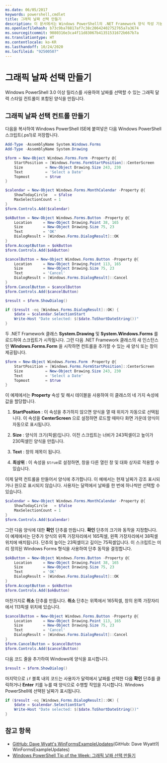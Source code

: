 ```yaml
---
ms.date: 06/05/2017
keywords: powershell,cmdlet
title: 그래픽 날짜 선택 만들기
description: 이 문서에서는 Windows PowerShell의 .NET Framework 양식 작성 기능을 사용하여 사용자 지정 달력 스타일 컨트롤을 만드는 방법을 보여줍니다.
ms.openlocfilehash: b73c9ba78817af7c38c20642402752765a7a3674
ms.sourcegitcommit: 9080316e3ca4f11d83067b41351531672b667b7a
ms.translationtype: HT
ms.contentlocale: ko-KR
ms.lasthandoff: 10/24/2020
ms.locfileid: "92500507"
---
```

# <a name="creating-a-graphical-date-picker"></a>그래픽 날짜 선택 만들기

Windows PowerShell 3.0 이상 릴리스를 사용하여 날짜를 선택할 수 있는 그래픽 달력 스타일 컨트롤이 포함된 양식을 만듭니다.

## <a name="create-a-graphical-date-picker-control"></a>그래픽 날짜 선택 컨트롤 만들기

다음을 복사하여 Windows PowerShell ISE에 붙여넣은 다음 Windows PowerShell 스크립트(.ps1)로 저장합니다.

```powershell
Add-Type -AssemblyName System.Windows.Forms
Add-Type -AssemblyName System.Drawing

$form = New-Object Windows.Forms.Form -Property @{
    StartPosition = [Windows.Forms.FormStartPosition]::CenterScreen
    Size          = New-Object Drawing.Size 243, 230
    Text          = 'Select a Date'
    Topmost       = $true
}

$calendar = New-Object Windows.Forms.MonthCalendar -Property @{
    ShowTodayCircle   = $false
    MaxSelectionCount = 1
}
$form.Controls.Add($calendar)

$okButton = New-Object Windows.Forms.Button -Property @{
    Location     = New-Object Drawing.Point 38, 165
    Size         = New-Object Drawing.Size 75, 23
    Text         = 'OK'
    DialogResult = [Windows.Forms.DialogResult]::OK
}
$form.AcceptButton = $okButton
$form.Controls.Add($okButton)

$cancelButton = New-Object Windows.Forms.Button -Property @{
    Location     = New-Object Drawing.Point 113, 165
    Size         = New-Object Drawing.Size 75, 23
    Text         = 'Cancel'
    DialogResult = [Windows.Forms.DialogResult]::Cancel
}
$form.CancelButton = $cancelButton
$form.Controls.Add($cancelButton)

$result = $form.ShowDialog()

if ($result -eq [Windows.Forms.DialogResult]::OK) {
    $date = $calendar.SelectionStart
    Write-Host "Date selected: $($date.ToShortDateString())"
}
```

두 .NET Framework 클래스 **System.Drawing** 및 **System.Windows.Forms** 를 로드하여 스크립트가 시작됩니다. 그런 다음 .NET Framework 클래스의 새 인스턴스인 **Windows.Forms.Form** 을 시작하면 컨트롤을 추가할 수 있는 새 양식 또는 창이 제공됩니다.

```powershell
$form = New-Object Windows.Forms.Form -Property @{
    StartPosition = [Windows.Forms.FormStartPosition]::CenterScreen
    Size          = New-Object Drawing.Size 243, 230
    Text          = 'Select a Date'
    Topmost       = $true
}
```

이 예제에서는 **Property** 속성 및 해시 테이블을 사용하여 이 클래스의 네 가지 속성에 값을 할당합니다.

1. **StartPosition** : 이 속성을 추가하지 않으면 양식을 열 때 위치가 자동으로 선택됩니다. 이 속성을 **CenterScreen** 으로 설정하면 로드할 때마다 화면 가운데 양식이 자동으로 표시됩니다.

2. **Size** : 양식의 크기(픽셀)입니다.
   이전 스크립트는 너비가 243픽셀이고 높이가 230픽셀인 양식을 만듭니다.

3. **Text** : 창의 제목이 됩니다.

4. **최상위** : 이 속성을 `$true`로 설정하면, 창을 다른 열린 창 및 대화 상자로 적용할 수 있습니다.

이제 달력 컨트롤을 만들어서 양식에 추가합니다.
이 예에서는 현재 날짜가 강조 표시되거나 원으로 표시되지 않습니다.
사용자는 달력에서 날짜를 한 번에 하나씩만 선택할 수 있습니다.

```powershell
$calendar = New-Object Windows.Forms.MonthCalendar -Property @{
    ShowTodayCircle   = $false
    MaxSelectionCount = 1
}
$form.Controls.Add($calendar)
```

그런 다음 양식에 대한 **확인** 단추를 만듭니다. **확인** 단추의 크기와 동작을 지정합니다. 이 예제에서는 단추가 양식의 위쪽 가장자리에서 165픽셀, 왼쪽 가장자리에서 38픽셀 위치에 배치됩니다. 단추의 높이는 23픽셀이고 길이는 75픽셀입니다. 이 스크립트는 미리 정의된 Windows Forms 형식을 사용하여 단추 동작을 결정합니다.

```powershell
$okButton = New-Object Windows.Forms.Button -Property @{
    Location     = New-Object Drawing.Point 38, 165
    Size         = New-Object Drawing.Size 75, 23
    Text         = 'OK'
    DialogResult = [Windows.Forms.DialogResult]::OK
}
$form.AcceptButton = $okButton
$form.Controls.Add($okButton)
```

마찬가지로 **취소** 단추를 만듭니다.
**취소** 단추는 위쪽에서 165픽셀, 창의 왼쪽 가장자리에서 113픽셀 위치에 있습니다.

```powershell
$cancelButton = New-Object Windows.Forms.Button -Property @{
    Location     = New-Object Drawing.Point 113, 165
    Size         = New-Object Drawing.Size 75, 23
    Text         = 'Cancel'
    DialogResult = [Windows.Forms.DialogResult]::Cancel
}
$form.CancelButton = $cancelButton
$form.Controls.Add($cancelButton)
```

다음 코드 줄을 추가하여 Windows에 양식을 표시합니다.

```powershell
$result = $form.ShowDialog()
```

마지막으로 `if` 블록 내의 코드는 사용자가 달력에서 날짜를 선택한 다음 **확인** 단추를 클릭하거나 **Enter** 키를 누를 때 양식으로 수행할 작업을 지시합니다. Windows PowerShell에 선택된 날짜가 표시됩니다.

```powershell
if ($result -eq [Windows.Forms.DialogResult]::OK) {
    $date = $calendar.SelectionStart
    Write-Host "Date selected: $($date.ToShortDateString())"
}
```

## <a name="see-also"></a>참고 항목

- [GitHub: Dave Wyatt's WinFormsExampleUpdates](https://github.com/dlwyatt/WinFormsExampleUpdates)(GitHub: Dave Wyatt의 WinFormsExampleUpdates)
- [Windows PowerShell Tip of the Week: 그래픽 날짜 선택 만들기](/previous-versions/windows/it-pro/windows-powershell-1.0/ff730942(v=technet.10))
